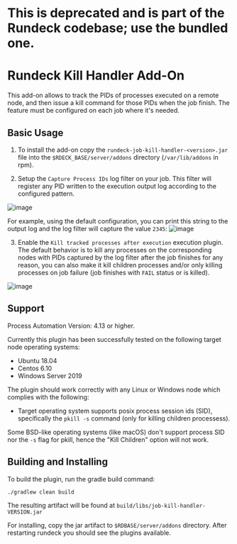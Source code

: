 # This is deprecated and is part of the Rundeck codebase; use the bundled one.

# Rundeck Kill Handler Add-On
This add-on allows to track the PIDs of processes executed on a remote node, and then issue a kill command for those PIDs when the job finish. The feature must be configured on each job where it's needed.

## Basic Usage

1. To install the add-on copy the `rundeck-job-kill-handler-<version>.jar` file into the `$RDECK_BASE/server/addons` directory (`/var/lib/addons` in rpm).

2. Setup the `Capture Process IDs` log filter on your job. This filter will register any PID written to the execution output log according to the configured pattern.

![image](https://github.com/rundeck-plugins/job-kill-handler-addon/assets/49494423/f303b5d2-4811-447a-8fa7-24a972623d81)

For example, using the default configuration, you can print this string to the output log and the log filter will capture the value `2345`:
![image](https://github.com/rundeck-plugins/job-kill-handler-addon/assets/49494423/51f128be-2588-41bb-b7a8-374ca3f5db66)

3. Enable the `Kill tracked processes after execution` execution plugin. The default behavior is to kill any processes on the corresponding nodes with PIDs captured by the log filter after the job finishes for any reason, you can also make it kill children processes and/or only killing processes on job failure (job finishes with `FAIL` status or is killed).

![image](https://github.com/rundeck-plugins/job-kill-handler-addon/assets/49494423/8d608c9d-ae27-49f2-b7c9-c0aa42258a4a)


## Support

Process Automation Version: 4.13 or higher.

Currently this plugin has been successfully tested on the following target node operating systems:
- Ubuntu 18.04
- Centos 6.10
- Windows Server 2019

The plugin should work correctly with any Linux or Windows node which complies with the following:
- Target operating system supports posix process session ids (SID), specifically the `pkill -s` command (only for killing children processess).

Some BSD-like operating systems (like macOS) don't support process SID nor the `-s` flag for pkill, hence the "Kill Children" option will not work.


## Building and Installing

To build the plugin, run the gradle build command:
```
./gradlew clean build
```
The resulting artifact will be found at `build/libs/job-kill-handler-VERSION.jar`

For installing, copy the jar artifact to `$RDBASE/server/addons` directory. After restarting rundeck you should see the plugins available.











